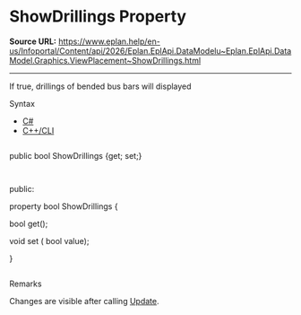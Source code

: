 # ShowDrillings Property

**Source URL:** https://www.eplan.help/en-us/Infoportal/Content/api/2026/Eplan.EplApi.DataModelu~Eplan.EplApi.DataModel.Graphics.ViewPlacement~ShowDrillings.html

---

If true, drillings of bended bus bars will displayed

Syntax

- [C#](#i-syntax-CS)
- [C++/CLI](#i-syntax-CPP2005)

```
```
public bool ShowDrillings {get; set;}
```
```

```
```
public:

property bool ShowDrillings {

   bool get();

   void set (    bool value);

}
```
```

Remarks

Changes are visible after calling [Update](Eplan.EplApi.DataModelu~Eplan.EplApi.DataModel.Graphics.ViewPlacement~Update.html).
